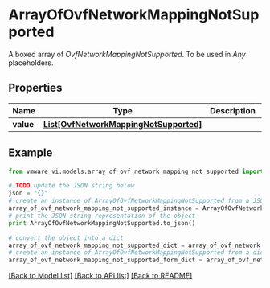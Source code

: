 # ArrayOfOvfNetworkMappingNotSupported

A boxed array of *OvfNetworkMappingNotSupported*. To be used in *Any* placeholders. 

## Properties
Name | Type | Description | Notes
------------ | ------------- | ------------- | -------------
**value** | [**List[OvfNetworkMappingNotSupported]**](OvfNetworkMappingNotSupported.md) |  | 

## Example

```python
from vmware_vi.models.array_of_ovf_network_mapping_not_supported import ArrayOfOvfNetworkMappingNotSupported

# TODO update the JSON string below
json = "{}"
# create an instance of ArrayOfOvfNetworkMappingNotSupported from a JSON string
array_of_ovf_network_mapping_not_supported_instance = ArrayOfOvfNetworkMappingNotSupported.from_json(json)
# print the JSON string representation of the object
print ArrayOfOvfNetworkMappingNotSupported.to_json()

# convert the object into a dict
array_of_ovf_network_mapping_not_supported_dict = array_of_ovf_network_mapping_not_supported_instance.to_dict()
# create an instance of ArrayOfOvfNetworkMappingNotSupported from a dict
array_of_ovf_network_mapping_not_supported_form_dict = array_of_ovf_network_mapping_not_supported.from_dict(array_of_ovf_network_mapping_not_supported_dict)
```
[[Back to Model list]](../README.md#documentation-for-models) [[Back to API list]](../README.md#documentation-for-api-endpoints) [[Back to README]](../README.md)


